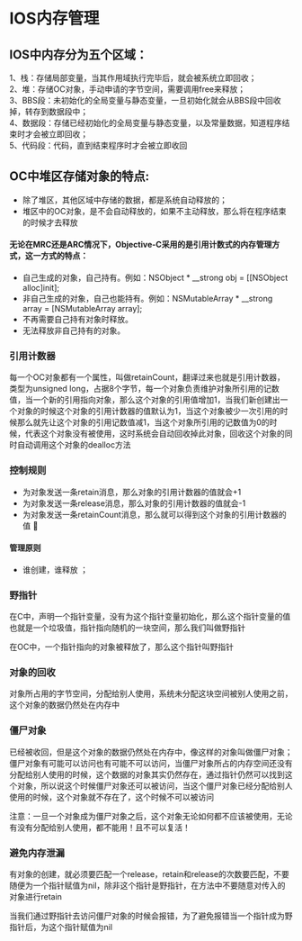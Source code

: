 # IOS内存管理

## IOS中内存分为五个区域：
 1、栈：存储局部变量，当其作用域执行完毕后，就会被系统立即回收；</br>
 2、堆：存储OC对象，手动申请的字节空间，需要调用free来释放；</br>
 3、BBS段：未初始化的全局变量与静态变量，一旦初始化就会从BBS段中回收掉，转存到数据段中；</br>
 4、数据段：存储已经初始化的全局变量与静态变量，以及常量数据，知道程序结束时才会被立即回收；</br>
 5、代码段：代码，直到结束程序时才会被立即收回

## OC中堆区存储对象的特点:
* 除了堆区，其他区域中存储的数据，都是系统自动释放的；
* 堆区中的OC对象，是不会自动释放的，如果不主动释放，那么将在程序结束的时候才去释放

#### 无论在MRC还是ARC情况下，Objective-C采用的是引用计数式的内存管理方式，这一方式的特点：

* 自己生成的对象，自己持有。例如：NSObject * __strong obj = [[NSObject alloc]init];
* 非自己生成的对象，自己也能持有。例如：NSMutableArray * __strong array = [NSMutableArray array];
* 不再需要自己持有对象时释放。
* 无法释放非自己持有的对象。

### 引用计数器
每一个OC对象都有一个属性，叫做retainCount，翻译过来也就是引用计数器，类型为unsigned long，占据8个字节，每一个对象负责维护对象所引用的记数值，当一个新的引用指向对象，那么这个对象的引用值增加1，当我们新创建出一个对象的时候这个对象的引用计数器的值默认为1，当这个对象被少一次引用的时候那么就先让这个对象的引用记数值减1，当这个对象所引用的记数值为0的时候，代表这个对象没有被使用，这时系统会自动回收掉此对象，回收这个对象的同时自动调用这个对象的dealloc方法

### 控制规则
* 为对象发送一条retain消息，那么对象的引用计数器的值就会+1
* 为对象发送一条release消息，那么对象的引用计数器的值就会-1
* 为对象发送一条retainCount消息，那么就可以得到这个对象的引用计数器的值 

#### 管理原则
* 谁创建，谁释放 ；

### 野指针
在C中，声明一个指针变量，没有为这个指针变量初始化，那么这个指针变量的值也就是一个垃圾值，指针指向随机的一块空间，那么我们叫做野指针

在OC中，一个指针指向的对象被释放了，那么这个指针叫野指针

### 对象的回收
对象所占用的字节空间，分配给别人使用，系统未分配这块空间被别人使用之前，这个对象的数据仍然处在内存中

### 僵尸对象
已经被收回，但是这个对象的数据仍然处在内存中，像这样的对象叫做僵尸对象；
僵尸对象有可能可以访问也有可能不可以访问，当僵尸对象所占的内存空间还没有分配给别人使用的时候，这个数据的对象其实仍然存在，通过指针仍然可以找到这个对象，所以说这个时候僵尸对象还可以被访问，当这个僵尸对象已经分配给别人使用的时候，这个对象就不存在了，这个时候不可以被访问

注意：一旦一个对象成为僵尸对象之后，这个对象无论如何都不应该被使用，无论有没有分配给别人使用，都不能用！且不可以复活！

### 避免内存泄漏
有对象的创建，就必须要匹配一个release，retain和release的次数要匹配，不要随便为一个指针赋值为nil，除非这个指针是野指针，在方法中不要随意对传入的对象进行retain

当我们通过野指针去访问僵尸对象的时候会报错，为了避免报错当一个指针成为野指针后，为这个指针赋值为nil

